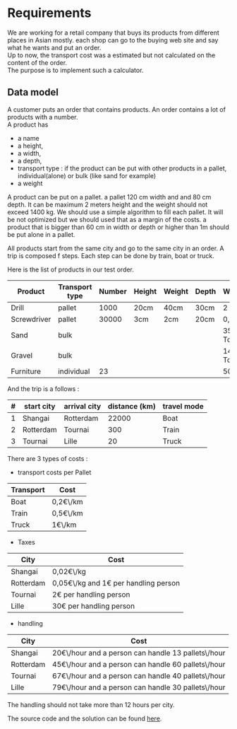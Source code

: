 # Requirements

We are working for a retail company that buys its products from different places in Asian mostly. each shop can go to the buying web site and say what he wants and put an order.\
Up to now, the transport cost was a estimated but not calculated on the content of the order.\
The purpose is to implement such a calculator.

## Data model

A customer puts an order that contains products. An order contains a lot of products with a number.\
A product has

* a name
* a height,&#x20;
* a width,&#x20;
* a depth,&#x20;
* transport type : if the product can be put with other products in a pallet, individual(alone) or bulk  (like sand for example)
* a weight

A product can be put on a pallet. a pallet 120 cm width and and 80 cm depth. It can be maximum 2 meters height and the weight should not exceed 1400 kg. We should use a simple algorithm to fill each pallet. It will be not optimized but we should used that as a margin of the costs. a product that is bigger than 60 cm in width or depth or higher than 1m should be put alone in a pallet.

All products start from the same city and go to the same city in an order. A trip is composed f steps. Each step can be done by train, boat or truck.

Here is the list of products in our test order.

| Product     | Transport type | Number | Height | Weight | Depth | Weight  |
| ----------- | -------------- | ------ | ------ | ------ | ----- | ------- |
| Drill       | pallet         | 1000   | 20cm   | 40cm   | 30cm  | 2 kg    |
| Screwdriver | pallet         | 30000  | 3cm    | 2cm    | 20cm  | 0,2 kg  |
| Sand        | bulk           |        |        |        |       | 35 Tons |
| Gravel      | bulk           |        |        |        |       | 14 Tons |
| Furniture   | individual     | 23     |        |        |       | 500 kg  |

And the trip is a follows :

| # | start city | arrival city | distance (km) | travel mode |
| - | ---------- | ------------ | ------------- | ----------- |
| 1 | Shangai    | Rotterdam    | 22000         | Boat        |
| 2 | Rotterdam  | Tournai      | 300           | Train       |
| 3 | Tournai    | Lille        | 20            | Truck       |

There are 3 types of costs :

* transport costs per Pallet

| Transport | Cost      |
| --------- | --------- |
| Boat      | 0,2€\\/km |
| Train     | 0,5€\\/km |
| Truck     | 1€\\/km   |

* Taxes

| City      | Cost                                  |
| --------- | ------------------------------------- |
| Shangai   | 0,02€\\/kg                            |
| Rotterdam | 0,05€\\/kg and 1€ per handling person |
| Tournai   | 2€ per handling person                |
| Lille     | 30€ per handling person               |

* handling

| City      | Cost                                                 |
| --------- | ---------------------------------------------------- |
| Shangai   | 20€\\/hour and a person can handle 13 pallets\\/hour |
| Rotterdam | 45€\\/hour and a person can handle 60 pallets\\/hour |
| Tournai   | 67€\\/hour and a person can handle 40 pallets\\/hour |
| Lille     | 79€\\/hour and a person can handle 30 pallets\\/hour |

The handling should not take more than 12 hours per city.

The source code and the solution can be found [here](https://github.com/nheron/droolscourse/tree/master/cost-calculation).
